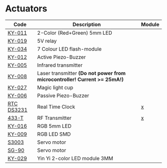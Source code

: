 # Actuators

Code|Description|Module  
---| ---| ---
[KY-011](http://sensorkit.en.joy-it.net/index.php?title=KY-011_2-Color_(Red%2BGreen)_5mm_LED_module)|2-Color (Red+Green) 5mm LED|
[KY-019](http://sensorkit.en.joy-it.net/index.php?title=KY-019_5V_Relais_module)|5V relay|
[KY-034](http://sensorkit.en.joy-it.net/index.php?title=KY-034_7_Colour_LED_flash-module)|7 Colour LED flash-module|
[KY-012](http://sensorkit.en.joy-it.net/index.php?title=KY-012_Active_Piezo-Buzzer_module)|Active Piezo-Buzzer|
[KY-005](http://sensorkit.en.joy-it.net/index.php?title=KY-005_Infrared_Transmitter_module)|Infrared transmitter|
[KY-008](https://arduinomodules.info/ky-008-laser-transmitter-module/)|Laser transmitter **(Do not power from microcontroller! Current >= 25mA!)**|
[KY-027](http://sensorkit.en.joy-it.net/index.php?title=KY-027_Magic_light_cup_module)|Magic light cup|
[KY-006](http://sensorkit.en.joy-it.net/index.php?title=KY-006_Passiv_Piezo-Buzzer_module)|Passive Piezo-Buzzer|
[RTC DS3231](https://components101.com/modules/ds3231-rtc-module-pinout-circuit-datasheet)|Real Time Clock|[x](https://components101.com/modules/ds3231-rtc-module-pinout-circuit-datasheet)
[433-T](https://components101.com/433-mhz-rf-transmitter-module)|RF Transmitter|[x](https://components101.com/433-mhz-rf-transmitter-module)
[KY-016](http://sensorkit.en.joy-it.net/index.php?title=KY-016_RGB_5mm_LED_module)|RGB 5mm LED|
[KY-009](http://sensorkit.en.joy-it.net/index.php?title=KY-009_RGB_LED_SMD_module)|RGB LED SMD|
[S3003](https://servodatabase.com/servo/futaba/s3003)|Servo motor|
[SG-90](https://components101.com/servo-motor-basics-pinout-datasheet)|Servo motor|
[KY-029](http://sensorkit.en.joy-it.net/index.php?title=KY-029_2-Color_(Red%2BGreen)_3mm_LED_module)|Yin Yi 2-color LED module 3MM|
